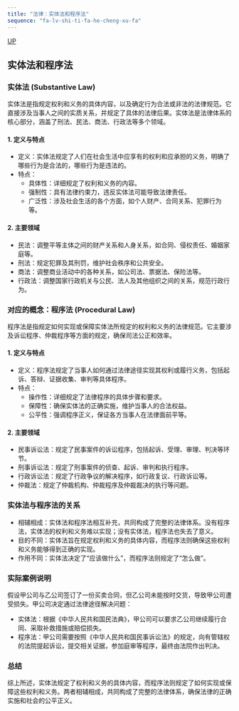 ```yaml
---
title: "法律：实体法和程序法"
sequence: "fa-lv-shi-ti-fa-he-cheng-xu-fa"
---
```


[UP](/law/civil-law-index.html)

## 实体法和程序法

### 实体法 (Substantive Law)

实体法是指规定权利和义务的具体内容，以及确定行为合法或非法的法律规范。它直接涉及当事人之间的实质关系，并规定了具体的法律后果。实体法是法律体系的核心部分，涵盖了刑法、民法、商法、行政法等多个领域。

#### 1. 定义与特点

- 定义：实体法规定了人们在社会生活中应享有的权利和应承担的义务，明确了哪些行为是合法的，哪些行为是违法的。
- 特点：
  - 具体性：详细规定了权利和义务的内容。
  - 强制性：具有法律约束力，违反实体法可能导致法律责任。
  - 广泛性：涉及社会生活的各个方面，如个人财产、合同关系、犯罪行为等。

#### 2. 主要领域

- 民法：调整平等主体之间的财产关系和人身关系，如合同、侵权责任、婚姻家庭等。
- 刑法：规定犯罪及其刑罚，维护社会秩序和公共安全。
- 商法：调整商业活动中的各种关系，如公司法、票据法、保险法等。
- 行政法：调整国家行政机关与公民、法人及其他组织之间的关系，规范行政行为。

### 对应的概念：程序法 (Procedural Law)

程序法是指规定如何实现或保障实体法所规定的权利和义务的法律规范。它主要涉及诉讼程序、仲裁程序等方面的规定，确保司法公正和效率。

#### 1. 定义与特点

- 定义：程序法规定了当事人如何通过法律途径实现其权利或履行义务，包括起诉、答辩、证据收集、审判等具体程序。
- 特点：
  - 操作性：详细规定了法律程序的具体步骤和要求。
  - 保障性：确保实体法的正确实施，维护当事人的合法权益。
  - 公平性：强调程序正义，保证各方当事人在法律面前平等。

#### 2. 主要领域

- 民事诉讼法：规定了民事案件的诉讼程序，包括起诉、受理、审理、判决等环节。
- 刑事诉讼法：规定了刑事案件的侦查、起诉、审判和执行程序。
- 行政诉讼法：规定了行政争议的解决程序，如行政复议、行政诉讼等。
- 仲裁法：规定了仲裁机构、仲裁程序及仲裁裁决的执行等问题。

### 实体法与程序法的关系

- 相辅相成：实体法和程序法相互补充，共同构成了完整的法律体系。没有程序法，实体法的权利和义务难以实现；没有实体法，程序法也失去了意义。
- 目的不同：实体法旨在规定权利和义务的具体内容，而程序法则确保这些权利和义务能够得到正确的实现。
- 作用不同：实体法决定了“应该做什么”，而程序法则规定了“怎么做”。

### 实际案例说明

假设甲公司与乙公司签订了一份买卖合同，但乙公司未能按时交货，导致甲公司遭受损失。甲公司决定通过法律途径解决问题：

- 实体法：根据《中华人民共和国民法典》，甲公司可以要求乙公司继续履行合同、采取补救措施或赔偿损失。
- 程序法：甲公司需要按照《中华人民共和国民事诉讼法》的规定，向有管辖权的法院提起诉讼，提交相关证据，参加庭审等程序，最终由法院作出判决。

### 总结

综上所述，实体法规定了权利和义务的具体内容，而程序法则规定了如何实现或保障这些权利和义务。两者相辅相成，共同构成了完整的法律体系，确保法律的正确实施和社会的公平正义。


